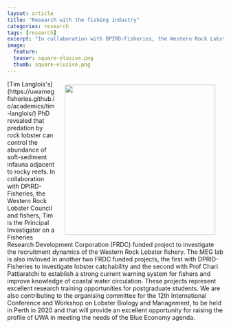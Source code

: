 ```yaml
---
layout: article
title: "Research with the fishing industry"
categories: research
tags: [research]
excerpt: "In collaboration with DPIRD-Fisheries, the Western Rock Lobster Council and fishers we are investigating the recruitment dynamics of the Western Rock Lobster fishery."
image:
  feature: 
  teaser: square-elusive.png
  thumb: square-elusive.png
---
```

<img src='/images/square-elusive.png' align='right' width="350" hspace="20" vspace="10">
[Tim Langlois's](https://uwamegfisheries.github.io/academics/tim-langlois/) PhD revealed that predation by rock lobster can control the abundance of soft-sediment infauna adjacent to rocky reefs. In collaboration with DPIRD-Fisheries, the Western Rock Lobster Council and fishers, Tim is the Principal Investigator on a Fisheries Research Development Corporation (FRDC) funded project to investigate the recruitment dynamics of the Western Rock Lobster fishery. The MEG lab is also invloved in another two FRDC funded projects, the first with DPRID-Fisheries to investigate lobster catchability and the second with Prof Chari Pattiaratchi to establish a strong current warning system for fishers and improve knowledge of coastal water circulation. These projects represent excellent research training opportunities for postgraduate students. We are also contributing to the organising committee for the 12th International Conference and Workshop on Lobster Biology and Management, to be held in Perth in 2020 and that will provide an excellent opportunity for raising the profile of UWA in meeting the needs of the Blue Economy agenda.
